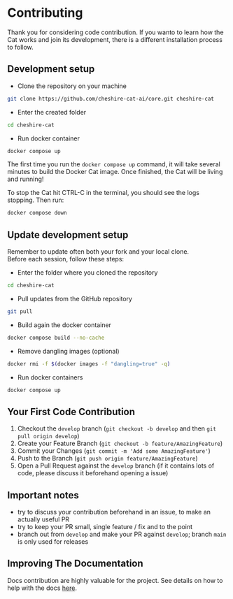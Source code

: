 # Contributing

Thank you for considering code contribution.
If you wanto to learn how the Cat works and join its development, there is a different installation process to follow.

## Development setup

- Clone the repository on your machine

```bash
git clone https://github.com/cheshire-cat-ai/core.git cheshire-cat
```

- Enter the created folder

```bash
cd cheshire-cat
```
    
- Run docker container

```bash
docker compose up
```

The first time you run the `docker compose up` command,
it will take several minutes to build the Docker Cat image. Once finished, the Cat will be living and running!  

To stop the Cat hit CTRL-C in the terminal, you should see the logs stopping. Then run:

```bash
docker compose down
```

## Update development setup

Remember to update often both your fork and your local clone.  
Before each session, follow these steps:

- Enter the folder where you cloned the repository

```bash
cd cheshire-cat
```

- Pull updates from the GitHub repository

```bash
git pull
```

-  Build again the docker container

```bash
docker compose build --no-cache
```

-  Remove dangling images (optional)

```bash
docker rmi -f $(docker images -f "dangling=true" -q)
```

- Run docker containers

```bash
docker compose up
```













## Your First Code Contribution

1. Checkout the `develop` branch (`git checkout -b develop` and then `git pull origin develop`)
2. Create your Feature Branch (`git checkout -b feature/AmazingFeature`)
3. Commit your Changes (`git commit -m 'Add some AmazingFeature'`)
4. Push to the Branch (`git push origin feature/AmazingFeature`)
5. Open a Pull Request against the `develop` branch (if it contains lots of code, please discuss it beforehand opening a issue)

## Important notes

- try to discuss your contribution beforehand in an issue, to make an actually useful PR
- try to keep your PR small, single feature / fix and to the point
- branch out from `develop` and make your PR against `develop`; branch `main` is only used for releases

## Improving The Documentation

Docs contribution are highly valuable for the project.
See details on how to help with the docs [here](https://github.com/cheshire-cat-ai/docs/).

